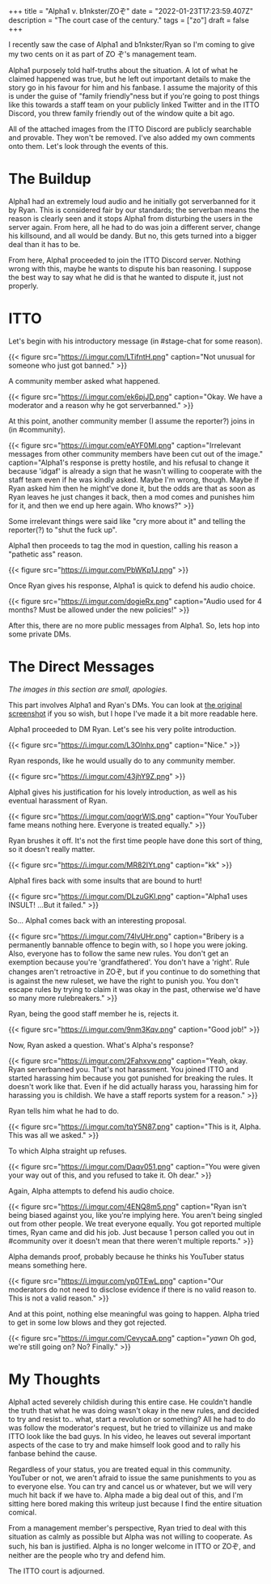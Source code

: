 +++
title = "Alpha1 v. b1nkster/ZOぞ"
date = "2022-01-23T17:23:59.407Z"
description = "The court case of the century."
tags = ["zo"]
draft = false
+++

I recently saw the case of Alpha1 and b1nkster/Ryan so I'm coming to give my two cents on it as part of ZO ぞ's management team.

Alpha1 purposely told half-truths about the situation. A lot of what he claimed happened was true, but he left out important
details to make the story go in his favour for him and his fanbase. I assume the majority of this is under the guise of "family
friendly"ness but if you're going to post things like this towards a staff team on your publicly linked Twitter and in the ITTO
Discord, you threw family friendly out of the window quite a bit ago.

All of the attached images from the ITTO Discord are publicly searchable and provable. They won't be removed. I've also added my own
comments onto them. Let's look through the events of this.

# The Buildup

Alpha1 had an extremely loud audio and he initially got serverbanned for it by Ryan. This is considered fair by our standards; the
serverban means the reason is clearly seen and it stops Alpha1 from disturbing the users in the server again. From here, all he
had to do was join a different server, change his killsound, and all would be dandy. But no, this gets turned into a bigger deal
than it has to be.

From here, Alpha1 proceeded to join the ITTO Discord server. Nothing wrong with this, maybe he wants to dispute his ban reasoning. I
suppose the best way to say what he did is that he wanted to dispute it, just not properly.

# ITTO

Let's begin with his introductory message (in #stage-chat for some reason).

{{< figure src="https://i.imgur.com/LTifntH.png" caption="Not unusual for someone who just got banned." >}}

A community member asked what happened.

{{< figure src="https://i.imgur.com/ek6pjJD.png" caption="Okay. We have a moderator and a reason why he got serverbanned." >}}

At this point, another community member (I assume the reporter?) joins in (in #community).

{{< figure src="https://i.imgur.com/eAYF0Ml.png" caption="Irrelevant messages from other community members have been cut out of the image."
caption="Alpha1's response is pretty hostile, and his refusal to change it because 'idgaf' is already a sign that he wasn't willing to cooperate with the staff team even if he was kindly asked. Maybe I'm wrong, though. Maybe if Ryan asked him then he might've done it, but the odds are that as soon as Ryan leaves he just changes it back, then a mod comes and punishes him for it, and then we end up here again. Who knows?" >}}

Some irrelevant things were said like "cry more about it" and telling the reporter(?) to "shut the fuck up".

Alpha1 then proceeds to tag the mod in question, calling his reason a "pathetic ass" reason.

{{< figure src="https://i.imgur.com/PbWKp1J.png" >}}

Once Ryan gives his response, Alpha1 is quick to defend his audio choice.

{{< figure src="https://i.imgur.com/dogieRx.png" caption="Audio used for 4 months? Must be allowed under the new policies!" >}}

After this, there are no more public messages from Alpha1. So, lets hop into some private DMs.

# The Direct Messages

_The images in this section are small, apologies._

This part involves Alpha1 and Ryan's DMs. You can look at
[the original screenshot](https://cdn.discordapp.com/attachments/860326435504128000/934860626419941447/unknown.png) if you so wish,
but I hope I've made it a bit more readable here.

Alpha1 proceeded to DM Ryan. Let's see his very polite introduction.

{{< figure src="https://i.imgur.com/L3Olnhx.png" caption="Nice." >}}

Ryan responds, like he would usually do to any community member.

{{< figure src="https://i.imgur.com/43jhY9Z.png" >}}

Alpha1 gives his justification for his lovely introduction, as well as his eventual harassment of Ryan.

{{< figure src="https://i.imgur.com/qogrWlS.png" caption="Your YouTuber fame means nothing here. Everyone is treated equally." >}}

Ryan brushes it off. It's not the first time people have done this sort of thing, so it doesn't really matter.

{{< figure src="https://i.imgur.com/MR82IYt.png" caption="kk" >}}

Alpha1 fires back with some insults that are bound to hurt!

{{< figure src="https://i.imgur.com/DLzuGKl.png" caption="Alpha1 uses INSULT! ...But it failed." >}}

So... Alpha1 comes back with an interesting proposal.

{{< figure src="https://i.imgur.com/74lvUHr.png"
caption="Bribery is a permanently bannable offence to begin with, so I hope you were joking. Also, everyone has to follow the same new rules. You don't get an exemption because you're 'grandfathered'. You don't have a 'right'. Rule changes aren't retroactive in ZOぞ, but if you continue to do something that is against the new ruleset, we have the right to punish you. You don't escape rules by trying to claim it was okay in the past, otherwise we'd have so many more rulebreakers." >}}

Ryan, being the good staff member he is, rejects it.

{{< figure src="https://i.imgur.com/9nm3Kqv.png" caption="Good job!" >}}

Now, Ryan asked a question. What's Alpha's response?

{{< figure src="https://i.imgur.com/2Fahxvw.png"
caption="Yeah, okay. Ryan serverbanned you. That's not harassment. You joined ITTO and started harassing him because you got punished for breaking the rules. It doesn't work like that. Even if he did actually harass you, harassing him for harassing you is childish. We have a staff reports system for a reason." >}}

Ryan tells him what he had to do.

{{< figure src="https://i.imgur.com/tqY5N87.png" caption="This is it, Alpha. This was all we asked." >}}

To which Alpha straight up refuses.

{{< figure src="https://i.imgur.com/Daqv051.png" caption="You were given your way out of this, and you refused to take it. Oh dear." >}}

Again, Alpha attempts to defend his audio choice.

{{< figure src="https://i.imgur.com/4ENQ8m5.png"
caption="Ryan isn't being biased against you, like you're implying here. You aren't being singled out from other people. We treat everyone equally. You got reported multiple times, Ryan came and did his job. Just because 1 person called you out in #community over it doesn't mean that there weren't multiple reports." >}}

Alpha demands proof, probably because he thinks his YouTuber status means something here.

{{< figure src="https://i.imgur.com/yp0TEwL.png" caption="Our moderators do not need to disclose evidence if there is no valid reason to. This is not a valid reason." >}}

And at this point, nothing else meaningful was going to happen. Alpha tried to get in some low blows and they got rejected.

{{< figure src="https://i.imgur.com/CevycaA.png" caption="*yawn* Oh god, we're still going on? No? Finally." >}}

# My Thoughts

Alpha1 acted severely childish during this entire case. He couldn't handle the truth that what he was doing wasn't okay in the new
rules, and decided to try and resist to.. what, start a revolution or something? All he had to do was follow the moderator's request,
but he tried to villainize us and make ITTO look like the bad guys. In his video, he leaves out several important aspects of the
case to try and make himself look good and to rally his fanbase behind the cause.

Regardless of your status, you are treated equal in this community. YouTuber or not, we aren't afraid to issue the same punishments
to you as to everyone else. You can try and cancel us or whatever, but we will very much hit back if we have to. Alpha made a big
deal out of this, and I'm sitting here bored making this writeup just because I find the entire situation comical.

From a management member's perspective, Ryan tried to deal with this situation as calmly as possible but Alpha was not willing to
cooperate. As such, his ban is justified. Alpha is no longer welcome in ITTO or ZOぞ, and neither are the people who try and defend
him.

The ITTO court is adjourned.